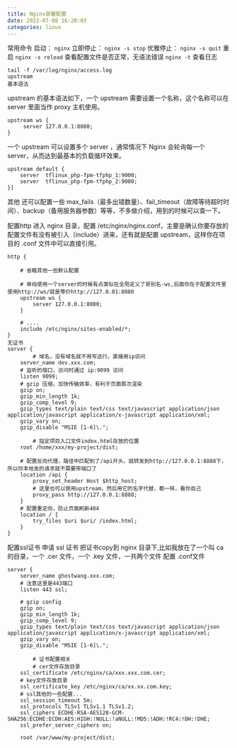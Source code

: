 ```yaml
---
title: Nginx部署配置
date: 2022-07-08 16:28:03
categories: linux
---
```

常用命令
启动：
`nginx`
立即停止：
`nginx -s stop`
优雅停止：
`nginx -s quit`
重启
`nginx -s reload`
查看配置文件是否正常，无语法错误
`nginx -t`
查看日志
```
tail -f /var/log/nginx/access.log
upstream
基本语法
```
upstream 的基本语法如下，一个 upstream 需要设置一个名称，这个名称可以在 server 里面当作 proxy 主机使用。
```
upstream ws {
     server 127.0.0.1:8080;
}
```
一个 upstream 可以设置多个 server ，通常情况下 Nginx 会轮询每一个 server，从而达到最基本的负载循环效果。
```
upstream default {
    server  tflinux_php-fpm-tfphp_1:9000;
    server  tflinux_php-fpm-tfphp_2:9000;
}]
```
其他
还可以配置一些 max_fails（最多出错数量）、fail_timeout（故障等待超时时间）、backup（备用服务器参数）等等，不多做介绍，用到的时候可以查一下。

配置http
进入 nginx 目录，配置 /etc/nginx/nginx.conf，主要是确认你要存放的配置文件有没有被引入（include）进来，还有就是配置 upstream，这样你在项目的 .conf 文件中可以直接引用。
```
http {

    # 省略其他一些默认配置
    
    # 单纯使用一个server的时候有点类似在全局定义了哥别名-ws,后面你在子配置文件里使用http://ws/就是等价http://127.0.01:8080
    upstream ws {
        server 127.0.0.1:8080;
    }

    # ....
    include /etc/nginx/sites-enabled/*;
}
无证书
server {
        # 域名，没有域名就不用写这行，直接用ip访问
    server_name dev.xxx.com;
    # 监听的端口，访问时通过 ip:9099 访问
    listen 9099;
    # gzip 压缩，加快传输效率，有利于页面首次渲染
    gzip on;
    gzip_min_length 1k;
    gzip_comp_level 9;
    gzip_types text/plain text/css text/javascript application/json application/javascript application/x-javascript application/xml;
    gzip_vary on;
    gzip_disable "MSIE [1-6]\.";
        
        # 指定项目入口文件index.html存放的位置
    root /home/xxx/my-project/dist;
    
    # 配置反向代理，路径中匹配到了/api开头，就转发到http://127.0.0.1:8888下，所以你本地发的请求就不需要带端口了
    location /api {
        proxy_set_header Host $http_host;
        # 这里也可以使用upstream，然后用它的名字代替，都一样，看你自己
        proxy_pass http://127.0.0.1:8888;
    }
    # 配置重定向，防止页面刷新404
    location / {
        try_files $uri $uri/ /index.html;
    }
}
```
配置ssl证书
申请 ssl 证书
把证书copy到 nginx 目录下,比如我放在了一个叫 ca 的目录，一个 .cer 文件，一个 .key 文件，一共两个文件
配置 .conf文件
```
server {
    server_name ghostwang.xxx.com;
    # 注意这里是443端口
    listen 443 ssl;

    # gzip config
    gzip on;
    gzip_min_length 1k;
    gzip_comp_level 9;
    gzip_types text/plain text/css text/javascript application/json application/javascript application/x-javascript application/xml;
    gzip_vary on;
    gzip_disable "MSIE [1-6]\.";

        # 证书配置相关
        # cer文件存放目录
    ssl_certificate /etc/nginx/ca/xxx.xxx.com.cer;
    # key文件存放目录
    ssl_certificate_key /etc/nginx/ca/xx.xx.com.key;
    # ssl其他的一些配置...
    ssl_session_timeout 5m;
    ssl_protocols TLSv1 TLSv1.1 TLSv1.2;
    ssl_ciphers ECDHE-RSA-AES128-GCM-SHA256:ECDHE:ECDH:AES:HIGH:!NULL:!aNULL:!MD5:!ADH:!RC4:!DH:!DHE;
    ssl_prefer_server_ciphers on;

    root /var/www/my-project/dist;
```
